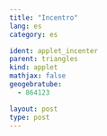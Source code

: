 ```yaml
---
title: "Incentro"
lang: es
category: es

ident: applet_incenter
parent: triangles
kind: applet
mathjax: false
geogebratube:
  - 864123

layout: post
type: post
---
```


<div style="height:600px; width:800px; margin: auto;" id="applet_container864123"></div>